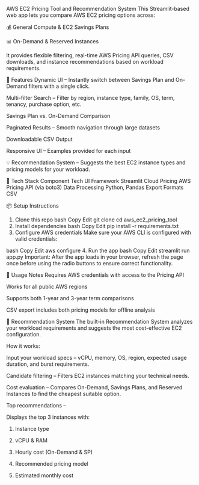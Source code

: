 
AWS EC2 Pricing Tool and Recommendation System
This Streamlit-based web app lets you compare AWS EC2 pricing options across:

💰 General Compute & EC2 Savings Plans

📊 On-Demand & Reserved Instances

It provides flexible filtering, real-time AWS Pricing API queries, CSV downloads, and instance recommendations based on workload requirements.

🚀 Features
Dynamic UI – Instantly switch between Savings Plan and On-Demand filters with a single click.


Multi-filter Search – Filter by region, instance type, family, OS, term, tenancy, purchase option, etc.

Savings Plan vs. On-Demand Comparison

Paginated Results – Smooth navigation through large datasets

Downloadable CSV Output

Responsive UI – Examples provided for each input

💡 Recommendation System – Suggests the best EC2 instance types and pricing models for your workload.

🧩 Tech Stack
Component	Tech
UI Framework	Streamlit
Cloud Pricing	AWS Pricing API (via boto3)
Data Processing	Python, Pandas
Export Formats	CSV

📦 Setup Instructions
1. Clone this repo
bash
Copy
Edit
git clone <repo-link>
cd aws_ec2_pricing_tool
2. Install dependencies
bash
Copy
Edit
pip install -r requirements.txt
3. Configure AWS credentials
Make sure your AWS CLI is configured with valid credentials:

bash
Copy
Edit
aws configure
4. Run the app
bash
Copy
Edit
streamlit run app.py
Important: After the app loads in your browser, refresh the page once before using the radio buttons to ensure correct functionality.

📜 Usage Notes
Requires AWS credentials with access to the Pricing API

Works for all public AWS regions

Supports both 1-year and 3-year term comparisons

CSV export includes both pricing models for offline analysis

🔮 Recommendation System
The built-in Recommendation System analyzes your workload requirements and suggests the most cost-effective EC2 configuration.

How it works:

Input your workload specs – vCPU, memory, OS, region, expected usage duration, and burst requirements.

Candidate filtering – Filters EC2 instances matching your technical needs.

Cost evaluation – Compares On-Demand, Savings Plans, and Reserved Instances to find the cheapest suitable option.

Top recommendations – 

Displays the top 3 instances with:

1. Instance type

2. vCPU & RAM

3. Hourly cost (On-Demand & SP)

4. Recommended pricing model

5. Estimated monthly cost

